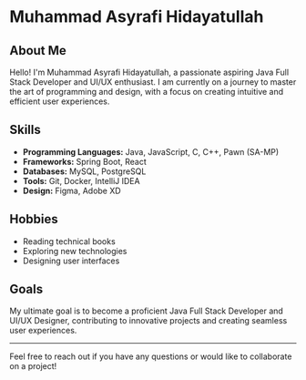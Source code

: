 # Muhammad Asyrafi Hidayatullah

## About Me

Hello! I'm Muhammad Asyrafi Hidayatullah, a passionate aspiring Java Full Stack Developer and UI/UX enthusiast. I am currently on a journey to master the art of programming and design, with a focus on creating intuitive and efficient user experiences.

## Skills

- **Programming Languages:** Java, JavaScript, C, C++, Pawn (SA-MP)
- **Frameworks:** Spring Boot, React
- **Databases:** MySQL, PostgreSQL
- **Tools:** Git, Docker, IntelliJ IDEA
- **Design:** Figma, Adobe XD

## Hobbies

- Reading technical books
- Exploring new technologies
- Designing user interfaces

## Goals

My ultimate goal is to become a proficient Java Full Stack Developer and UI/UX Designer, contributing to innovative projects and creating seamless user experiences.

---

Feel free to reach out if you have any questions or would like to collaborate on a project!
